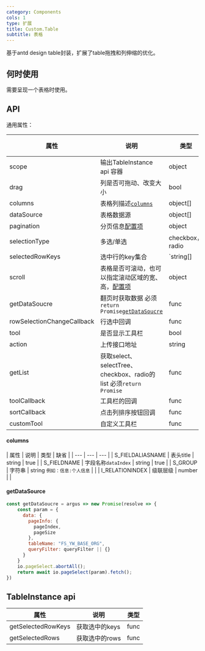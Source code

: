 ```yaml
---
category: Components
cols: 1
type: 扩展
title: Custom.Table
subtitle: 表格
---
```


基于antd design table封装，扩展了table拖拽和列伸缩的优化。

## 何时使用

需要呈现一个表格时使用。

## API

通用属性：

| 属性 | 说明 | 类型 | 默认值 | 版本 |
| --- | --- | --- | --- | --- |
| scope | 输出TableInstance api 容器 | object |  |  |
| drag | 列是否可拖动、改变大小 | bool |  |  |
| columns | 表格列描述[`columns`](#columns) | object[] |  |  |
| dataSource | 表格数据源 | object[] |  |  |
| pagination | 分页信息[配置项](/components/pagination) | object |  |  |
| selectionType | 多选/单选 | checkbox，radio | checkbox |  |
| selectedRowKeys | 选中行的key集合 | `string[]|number[]` |  |  |
| scroll | 表格是否可滚动，也可以指定滚动区域的宽、高，[配置项](/components/table/#scroll) | object |  |  |
| getDataSoucre | 翻页时获取数据 必须`return Promise`[`getDataSoucre`](#getDataSoucre) | func |  |  |
| rowSelectionChangeCallback | 行选中回调 | func |  |  |
| tool | 是否显示工具栏 | bool |  |  |
| action | 上传接口地址 | string |  |  |
| getList | 获取select、selectTree、checkbox、radio的list 必须`return Promise` | func |  |  |
| toolCallback | 工具栏的回调 | func |  |  |
| sortCallback | 点击列排序按钮回调 | func |  |  |
| customTool | 自定义工具栏 | func |  |  |

#### columns

| 属性 | 说明 | 类型 | 缺省 |
| --- | --- | --- |
| S_FIELDALIASNAME | 表头title | string | true |
| S_FIELDNAME | 字段名称`dataIndex` | string | true |
| S_GROUP | 字符串 | string `例如：信息:个人信息` |  |
| I_RELATIONINDEX | 级联层级 | number |  |

#### getDataSource

```jsx
const getDataSoucre = argus => new Promise(resolve => {
    const param = {
      data: {
        pageInfo: {
          pageIndex,
          pageSize
        },
        tableName: "FS_YW_BASE_ORG",
        queryFilter: queryFilter || {}
      }
    }
    io.pageSelect.abortAll();
    return await io.pageSelect(param).fetch();
})
```
## TableInstance api 

| 属性 | 说明 | 类型 |
| --- | --- | --- |
| getSelectedRowKeys | 获取选中的keys | func |
| getSelectedRows | 获取选中的rows | func |